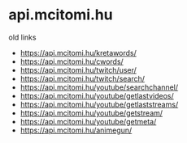 ﻿# api.mcitomi.hu

old links

- https://api.mcitomi.hu/kretawords/
- https://api.mcitomi.hu/cwords/
- https://api.mcitomi.hu/twitch/user/
- https://api.mcitomi.hu/twitch/search/
- https://api.mcitomi.hu/youtube/searchchannel/
- https://api.mcitomi.hu/youtube/getlastvideos/
- https://api.mcitomi.hu/youtube/getlaststreams/
- https://api.mcitomi.hu/youtube/getstream/
- https://api.mcitomi.hu/youtube/getmeta/
- https://api.mcitomi.hu/animegun/
